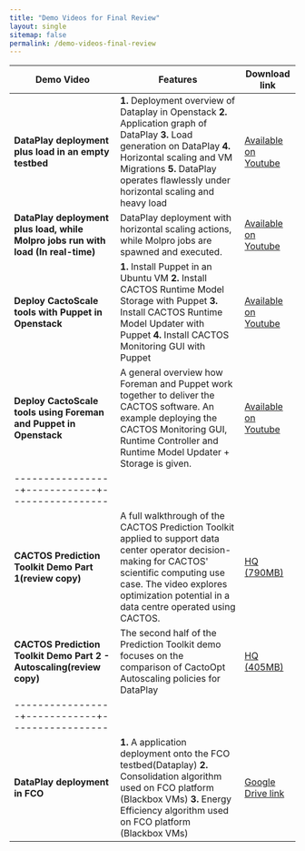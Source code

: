 ```yaml
---
title: "Demo Videos for Final Review"
layout: single
sitemap: false
permalink: /demo-videos-final-review
---
```


| Demo Video | Features | Download link |
|------------|----------|---------------|
|**DataPlay deployment plus load in an empty testbed**|**1.** Deployment overview of Dataplay in Openstack **2.** Application graph of DataPlay **3.** Load generation on DataPlay **4.** Horizontal scaling and VM Migrations **5.** DataPlay operates flawlessly under horizontal scaling and heavy load|[Available on Youtube](https://youtu.be/9_Z3aCBQKZo)|
|**DataPlay deployment plus load, while Molpro jobs run with load (In real-time)**|DataPlay deployment with horizontal scaling actions, while Molpro jobs are spawned and executed.|[Available on Youtube](https://youtu.be/pr4CaD5NafA)|
|**Deploy CactoScale tools with Puppet in Openstack**|**1.** Install Puppet in an Ubuntu VM **2.** Install CACTOS Runtime Model Storage with Puppet **3.** Install CACTOS Runtime Model Updater with Puppet **4.** Install CACTOS Monitoring GUI with Puppet |[Available on Youtube](https://youtu.be/OUtkxwR77FY)|
|**Deploy CactoScale tools using Foreman and Puppet in Openstack**|A general overview how Foreman and Puppet work together to deliver the CACTOS software. An example deploying the CACTOS Monitoring GUI, Runtime Controller and Runtime Model Updater + Storage is given.|[Available on Youtube](https://www.youtube.com/watch?v=CWA_Hs3xZHo)|
|-----------------+------------+-----------------|
|**CACTOS Prediction Toolkit Demo Part 1(review copy)**|A full walkthrough of the CACTOS Prediction Toolkit applied to support data center operator decision-making for CACTOS' scientific computing use case. The video explores optimization potential in a data centre operated using CACTOS.|[HQ (790MB)](https://ft.fzi.de/d=89ca0edc7eeef5fcc7425c3f90b38457)|
|**CACTOS Prediction Toolkit Demo Part 2 - Autoscaling(review copy)**|The second half of the Prediction Toolkit demo focuses on the comparison of CactoOpt Autoscaling policies for DataPlay|[HQ (405MB)](https://ft.fzi.de/d=299ee1f101582e0b580d2a6cfb1ed3d8)|
|-----------------+------------+-----------------|
|**DataPlay deployment in FCO**|**1.** A application deployment onto the FCO testbed(Dataplay) **2.** Consolidation algorithm used on FCO platform (Blackbox VMs) **3.** Energy Efficiency algorithm used on FCO platform (Blackbox VMs)|[Google Drive link](https://drive.google.com/drive/folders/0B6GezgirSliRcDktb05vZk1HZ3M)|
